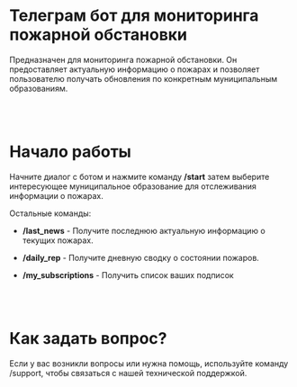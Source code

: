 <h1>Телеграм бот для мониторинга пожарной обстановки</h1>
Предназначен для мониторинга пожарной обстановки. Он предоставляет актуальную информацию о пожарах и позволяет пользователю получать обновления по конкретным муниципальным образованиям.  


  

<br><br>

<h1> Начало работы </h1>


Начните диалог с ботом и нажмите команду **/start** затем выберите интересующее муниципальное образование для отслеживания информации о пожарах.  

  Остальные команды:  
  
  + **/last_news** - Получите последнюю актуальную информацию о текущих пожарах.  
  
  + **/daily_rep** - Получите дневную сводку о состоянии пожаров.  
  
  + **/my_subscriptions** -  Получить список ваших подписок

<br><br>
<h1>Как задать вопрос?</h1>

Если у вас возникли вопросы или нужна помощь, используйте команду /support, чтобы связаться с нашей технической поддержкой.  

